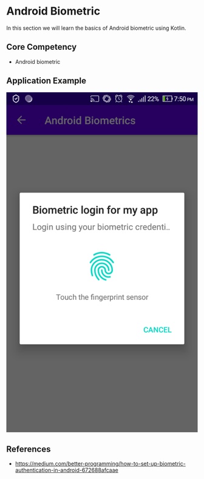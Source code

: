# Android Biometric
In this section we will learn the basics of Android biometric using Kotlin.

## Core Competency
- Android biometric

## Application Example
![Screenshot](screenshot.png)

## References
- https://medium.com/better-programming/how-to-set-up-biometric-authentication-in-android-672688afcaae